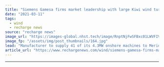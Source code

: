 ```yaml
---
title: "Siemens Gamesa firms market leadership with large Kiwi wind turbine order"
date: "2021-03-11"
tags: 
  - wind
  - recharge news
source: "recharge news"
image_url: "https://images-global.nhst.tech/image/RnptNjFwSFBxc01LWVFIVFFtRnUyMUc1bDA4TmVYTTVyRkNCb01DRnNHUT0=/nhst/binary/c31b71b57516549ef3d948d6e9e72dbc"
image_fp: "/assets/img/post_thumbnails/164.jpg"
lead: "Manufacturer to supply 41 of its 4.3MW onshore machines to Meridian Energy's 176MW Harapaki wind farm"
article_url: "https://www.rechargenews.com/wind/siemens-gamesa-firms-market-leadership-with-large-kiwi-wind-turbine-order/2-1-978770"
---
```


---
